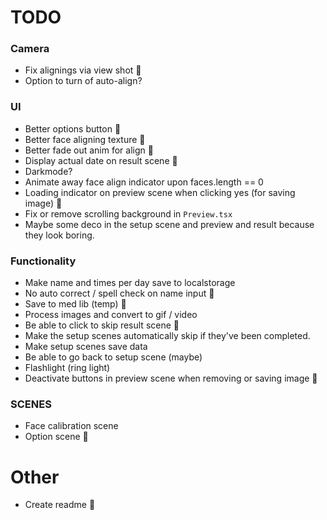 # TODO 

### Camera
* Fix alignings via view shot 🎉
* Option to turn of auto-align? 

### UI
* Better options button 🎉
* Better face aligning texture 🎉
* Better fade out anim for align 🎉
* Display actual date on result scene 🎉
* Darkmode?
* Animate away face align indicator upon faces.length == 0
* Loading indicator on preview scene when clicking yes (for saving image) 🎉
* Fix or remove scrolling background in `Preview.tsx`
* Maybe some deco in the setup scene and preview and result because they look boring.

### Functionality
* Make name and times per day save to localstorage
* No auto correct / spell check on name input 🎉
* Save to med lib (temp) 🎉
* Process images and convert to gif / video
* Be able to click to skip result scene 🎉
* Make the setup scenes automatically skip if they've been completed.
* Make setup scenes save data
* Be able to go back to setup scene (maybe)
* Flashlight (ring light)
* Deactivate buttons in preview scene when removing or saving image 🎉

### SCENES
* Face calibration scene
* Option scene 🎉

# Other
* Create readme 🎉


